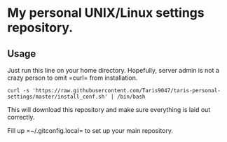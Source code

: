 # My personal UNIX/Linux settings repository.

## Usage
Just run this line on your home directory. Hopefully, server admin is not a crazy person to omit =curl= from installation.

```shell
curl -s 'https://raw.githubusercontent.com/Taris9047/taris-personal-settings/master/install_conf.sh' | /bin/bash
```

This will download this repository and make sure everything is laid out correctly. 

Fill up =~/.gitconfig.local= to set up your main repository.



